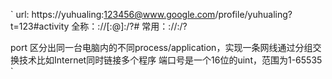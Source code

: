 `
url:
  https://yuhualing:123456@www.google.com/profile/yuhualing?t=123#activity
  全称：<schema>://[<user>:<password>@]<host>:<port>/<path>?<query>#<hash>
  常用：<schema>://<host>:<port>/<path>?<query>

port
  区分出同一台电脑内的不同process/application，实现一条网线通过分组交换技术比如Internet同时链接多个程序
  端口号是一个16位的uint，范围为1-65535
`